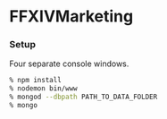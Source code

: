 # FFXIVMarketing

### Setup
Four separate console windows.

```bash
% npm install
% nodemon bin/www
% mongod --dbpath PATH_TO_DATA_FOLDER
% mongo 
```